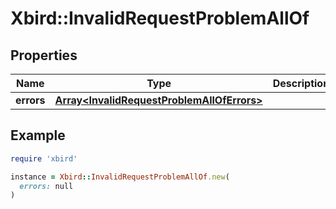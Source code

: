 # Xbird::InvalidRequestProblemAllOf

## Properties

| Name | Type | Description | Notes |
| ---- | ---- | ----------- | ----- |
| **errors** | [**Array&lt;InvalidRequestProblemAllOfErrors&gt;**](InvalidRequestProblemAllOfErrors.md) |  | [optional] |

## Example

```ruby
require 'xbird'

instance = Xbird::InvalidRequestProblemAllOf.new(
  errors: null
)
```

